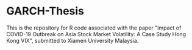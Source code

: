 # GARCH-Thesis
This is the repository for R code associated with the paper "Impact of COVID-19 Outbreak on Asia Stock Market Volatility: A Case Study Hong Kong VIX", submitted to Xiamen University Malaysia.
